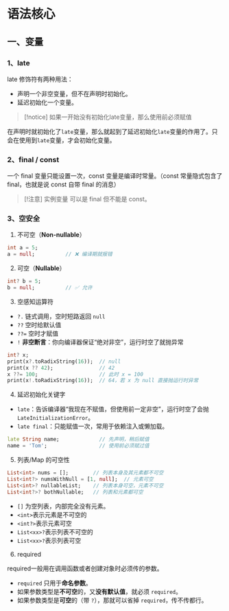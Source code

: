 # 语法核心
## 一、变量
### 1、late

late 修饰符有两种用法：
- 声明一个非空变量，但不在声明时初始化。
- 延迟初始化一个变量。

> [!notice]
> 如果一开始没有初始化late变量，那么使用前必须赋值

在声明时就初始化了`late`变量，那么就起到了延迟初始化`late`变量的作用了。只会在使用到`late`变量，才会初始化变量。

### 2、final / const

一个 final 变量只能设置一次，const 变量是编译时常量。（const 常量隐式包含了 final，也就是说 const 自带 final 的消息）
> [!注意]
> 实例变量 可以是 final 但不能是 const。

### 3、空安全

1. 不可空（**Non-nullable**）
```dart
int a = 5;
a = null;          // ❌ 编译期就报错
```

2. 可空（**Nullable**）
```dart
int? b = 5;
b = null;          // ✅ 允许
```

3. 空感知运算符
- `?.` 链式调用，空时短路返回 `null`
- `??` 空时给默认值
- `??=` 空时才赋值
- `!` **非空断言**：你向编译器保证“绝对非空”，运行时空了就抛异常

``` dart
int? x;
print(x?.toRadixString(16));  // null
print(x ?? 42);               // 42
x ??= 100;                    // 此时 x = 100
print(x!.toRadixString(16));  // 64，若 x 为 null 直接抛运行时异常
```

4. 延迟初始化关键字
- `late`：告诉编译器“我现在不赋值，但使用前一定非空”，运行时空了会抛 `LateInitializationError`。
- `late final`：只能赋值一次，常用于依赖注入或懒加载。

```dart
late String name;             // 先声明，稍后赋值
name = 'Tom';                 // 使用前必须赋过值
```

5. 列表/Map 的可空性

```dart
List<int> nums = [];        // 列表本身及其元素都不可空
List<int?> numsWithNull = [1, null];  // 元素可空
List<int>? nullableList;    // 列表本身可空，元素不可空
List<int?>? bothNullable;   // 列表和元素都可空
```

- `[]` 为空列表，内部完全没有元素。
- `<int>`表示元素是不可空的
- `<int?>`表示元素可空
- `List<xx>?`表示列表不可空的
- `List<xx>?`表示列表可空

6. required

required一般用在调用函数或者创建对象时必须传的参数。

- `required` 只用于**命名参数**。
- 如果参数类型是**不可空**的，又**没有默认值**，就必须 `required`。
- 如果参数类型是**可空**的（带 `?`），那就可以省掉 `required`，传不传都行。